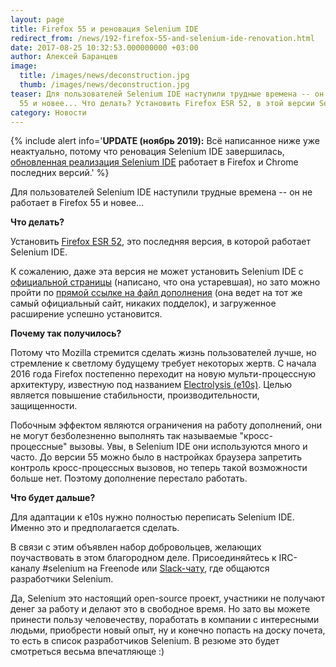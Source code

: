 ```yaml
---
layout: page
title: Firefox 55 и реновация Selenium IDE
redirect_from: /news/192-firefox-55-and-selenium-ide-renovation.html
date: 2017-08-25 10:32:53.000000000 +03:00
author: Алексей Баранцев
image:
  title: /images/news/deconstruction.jpg
  thumb: /images/news/deconstruction.jpg
teaser: Для пользователей Selenium IDE наступили трудные времена -- он не работает в Firefox
  55 и новее... Что делать? Установить Firefox ESR 52, в этой версии Selenium IDE пока работает
category: Новости
---
```

{% include alert info='**UPDATE (ноябрь 2019):** Всё написанное ниже уже неактуально, потому что реновация Selenium IDE завершилась, [обновленная реализация Selenium IDE](https://www.seleniumhq.org/selenium-ide/) работает в Firefox и Chrome последних версий.' %}

Для пользователей Selenium IDE наступили трудные времена -- он не работает в Firefox 55 и новее...

**Что делать?**

Установить [Firefox ESR 52](https://archive.mozilla.org/pub/firefox/releases/52.9.0esr/), это последняя версия, в которой работает Selenium IDE.

К сожалению, даже эта версия не может установить Selenium IDE с [официальной страницы](https://addons.mozilla.org/ru/firefox/addon/selenium-ide/) (написано, что она устаревшая), но зато можно пройти по [прямой ссылке на файл дополнения](https://addons.mozilla.org/firefox/downloads/latest/selenium-ide/addon-2079-latest.xpi) (она ведет на тот же самый официальный сайт, никаких подделок), и загруженное расширение успешно установится.

**Почему так получилось?**

Потому что Mozilla стремится сделать жизнь пользователей лучше, но стремление к светлому будущему требует некоторых жертв. С начала 2016 года Firefox постепенно переходит на новую мульти-процессную архитектуру, известную под названием [Electrolysis (e10s)](https://blog.mozilla.org/blog/2017/06/13/faster-better-firefox/). Целью является повышение стабильности, производительности, защищенности.

Побочным эффектом являются ограничения на работу дополнений, они не могут безболезненно выполнять так называемые "кросс-процессные" вызовы. Увы, в Selenium IDE они используются много и часто. До версии 55 можно было в настройках браузера запретить контроль кросс-процессных вызовов, но теперь такой возможности больше нет. Поэтому дополнение перестало работать.

**Что будет дальше?**

Для адаптации к e10s нужно полностью переписать Selenium IDE. Именно это и предполагается сделать.

В связи с этим объявлен набор добровольцев, желающих поучаствовать в этом благородном деле. Присоединяйтесь к IRC-каналу #selenium на Freenode или [Slack-чату](https://seleniumhq.herokuapp.com/), где общаются разработчики Selenium.

Да, Selenium это настоящий open-source проект, участники не получают денег за работу и делают это в свободное время. Но зато вы можете принести пользу человечеству, поработать в компании с интересными людьми, приобрести новый опыт, ну и конечно попасть на доску почета, то есть в список разработчиков Selenium. В резюме это будет смотреться весьма впечатляюще :)
